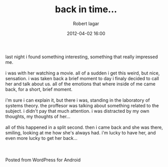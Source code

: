 ﻿---
layout: post
title: back in time...
date: 2012-04-02 16:00
author: "Robert Iagar"
comments: true
tags: [Day to day, Life]
---
last night i found something interesting, something that really impressed me.<br /><br />i was with her watching a movie. all of a sudden i get this weird, but nice, sensation. i was taken back a brief moment to day i finaly decided to call her and talk about us. all of the emotions that where inside of me came back, for a short, brief moment. <br /><br />i'm sure i can explain it, but there i was, standing in the laboratory of systems theory. the proffesor was talking about something related to the subject. i didn't pay that much attention. i was distracted by my own thoughts, my thoughts of her...<br /><br />all of this happened in a split second. then i came back and she was there, smiling, looking at me how she's always had. i'm lucky to have her, and even more lucky to get her back...<br /><br /><br /><br /><span class="post_sig">Posted from WordPress for Android</span>

